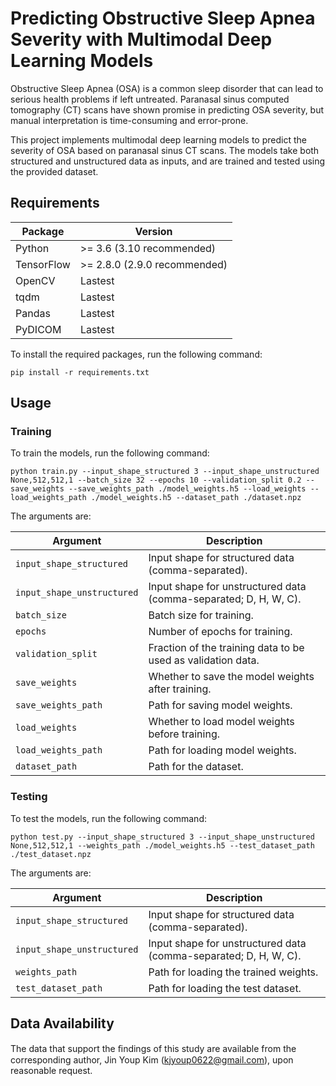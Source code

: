 # Predicting Obstructive Sleep Apnea Severity with Multimodal Deep Learning Models

Obstructive Sleep Apnea (OSA) is a common sleep disorder that can lead to serious health problems if left untreated. Paranasal sinus computed tomography (CT) scans have shown promise in predicting OSA severity, but manual interpretation is time-consuming and error-prone. 

This project implements multimodal deep learning models to predict the severity of OSA based on paranasal sinus CT scans. The models take both structured and unstructured data as inputs, and are trained and tested using the provided dataset.

## Requirements

| Package                 | Version       |
|------------------------|---------------|
| Python                 | \>= 3.6 (3.10 recommended)        |
| TensorFlow             | \>= 2.8.0 (2.9.0 recommended)         |
| OpenCV                 | Lastest       |
| tqdm                   | Lastest       |
| Pandas                 | Lastest       |
| PyDICOM                | Lastest       |

To install the required packages, run the following command:

```
pip install -r requirements.txt
```


## Usage

### Training

To train the models, run the following command:


```
python train.py --input_shape_structured 3 --input_shape_unstructured None,512,512,1 --batch_size 32 --epochs 10 --validation_split 0.2 --save_weights --save_weights_path ./model_weights.h5 --load_weights --load_weights_path ./model_weights.h5 --dataset_path ./dataset.npz
```


The arguments are:

| Argument                  | Description                                                                                   |
|---------------------------|-----------------------------------------------------------------------------------------------|
| `input_shape_structured`   | Input shape for structured data (comma-separated).                                           |
| `input_shape_unstructured` | Input shape for unstructured data (comma-separated; D, H, W, C).                             |
| `batch_size`               | Batch size for training.                                                                      |
| `epochs`                   | Number of epochs for training.                                                                |
| `validation_split`         | Fraction of the training data to be used as validation data.                                  |
| `save_weights`             | Whether to save the model weights after training.                                             |
| `save_weights_path`        | Path for saving model weights.                                                                |
| `load_weights`             | Whether to load model weights before training.                                                |
| `load_weights_path`        | Path for loading model weights.                                                               |
| `dataset_path`             | Path for the dataset.                                                                         |

### Testing

To test the models, run the following command:


```
python test.py --input_shape_structured 3 --input_shape_unstructured None,512,512,1 --weights_path ./model_weights.h5 --test_dataset_path ./test_dataset.npz
```


The arguments are:

| Argument                  | Description                                                                                   |
|---------------------------|-----------------------------------------------------------------------------------------------|
| `input_shape_structured`   | Input shape for structured data (comma-separated).                                           |
| `input_shape_unstructured` | Input shape for unstructured data (comma-separated; D, H, W, C).                             |
| `weights_path`             | Path for loading the trained weights.                                                         |
| `test_dataset_path`        | Path for loading the test dataset.                                                            |

## Data Availability

The data that support the ﬁndings of this study are available from the corresponding author, Jin Youp Kim (kjyoup0622@gmail.com), upon reasonable request.
